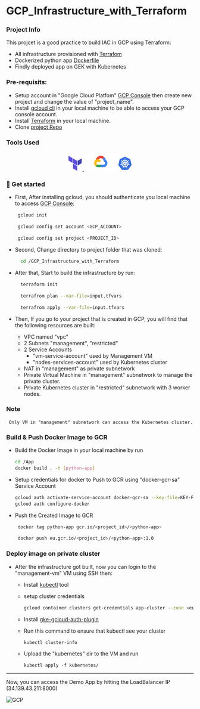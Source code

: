 # GCP_Infrastructure_with_Terraform
### Project Info

This projcet is a good practice to build IAC in GCP using Terraform:
* All infrastructure provisioned with [Terrafom](https://registry.terraform.io/providers/hashicorp/google/latest/docs)
* Dockerized python app [Dockerfile](https://github.com/3beerkamal/GCP_Infrastructure_with_Terraform/blob/master/App/Dockerfile)
* Findly deployed app on GEK with Kubernetes

### Pre-requisits:
* Setup account in "Google Cloud Platfom" [GCP Console](https://console.cloud.google.com/)
   then create new project and change the value of "project_name".
* Install [gcloud cli](https://cloud.google.com/sdk/docs/install) in your local machine to be able to access your GCP console account.
* Install [Terraform](https://developer.hashicorp.com/terraform/tutorials/aws-get-started/install-cli) in your local machine.
* Clone [project Repo](https://github.com/3beerkamal/GCP_Infrastructure_with_Terraform.git)

### Tools Used
<p align="center">
<a href="https://www.terraform.io/" target="_blank" rel="noreferrer"><img src="https://github.com/3beerkamal/3beerkamal/blob/main/Icons/terraform-icon.svg" alt="terraform" width="40" height="40"/></a><a href="https://cloud.google.com" target="_blank" rel="noreferrer"> <img src="https://github.com/3beerkamal/3beerkamal/blob/main/Icons/GCP.png" alt="gcp" width="90" height="50"/></a><a href="https://kubernetes.io" target="_blank" rel="noreferrer"><img src="https://github.com/3beerkamal/3beerkamal/blob/main/Icons/Kubernetes-icon-color.svg.png" alt="kubernetes" width="40" height="40"/></a> 
</p>

### :rocket: Get started
* First, After installing gcloud, you should authenticate you local machine to access [GCP Console](https://console.cloud.google.com/):
   ```bash
    gcloud init
    ```
   ```bash
    gcloud config set account <GCP_ACCOUNT>
    ```
   ```bash
    gcloud config set project <PROJECT_ID>
    ```
* Second, Change directory to project folder that was cloned:
  ```bash
    cd /GCP_Infrastructure_with_Terraform
    ```
* After that, Start to build the infrastructure by run:
  ```bash
    terraform init
    ```
  ```bash
    terrafrom plan --var-file=input.tfvars
    ```
  ```bash
    terrafrom apply --var-file=input.tfvars
    ```
*  Then, If you go to your project that is created in GCP, you will find that the following resources are built:
   
    * VPC named "vpc"
    * 2 Subnets "management", "restricted"
    * 2 Service Accounts
        * "vm-service-account" used by Management VM 
        * "nodes-services-account" used by Kubernetes cluster
    * NAT in "management" as private subnetwork
    * Private Virtual Machine in "management" subnetwork to manage the private cluster.
    * Private Kubernetes cluster in "restricted" subnetwork with 3 worker nodes.
 ### Note
     Only VM in "management" subnetwork can access the Kubernetes cluster.
     
     
### Build & Push Docker Image to GCR
* Build the Docker Image in your local machine by run

    ```bash
    cd /App
    docker build . -t [python-app]
    ```
* Setup credentials for docker to Push to GCR using "docker-gcr-sa" Service Account

    ```bash
    gcloud auth activate-service-account docker-gcr-sa --key-file=KEY-FILE
    gcloud auth configure-docker
    ```
* Push the Created Image to GCR

   ```bash
    docker tag python-app gcr.io/<project_id>/<python-app>
    ```
   ```bash
    docker push eu.gcr.io/<project_id>/<python-app>:1.0
    ```
    
### Deploy image on private cluster
* After the infrastructure got built, now you can login to the "management-vm" VM using SSH then:
    
    * Install [kubectl](https://kubernetes.io/docs/tasks/tools/install-kubectl-linux/) tool
    * setup cluster credentials
    
        ```bash
        gcloud container clusters get-credentials app-cluster --zone <europe-west1-b> --project <PROJECT-ID>
        ```
    * Install [gke-gcloud-auth-plugin](https://cloud.google.com/blog/products/containers-kubernetes/kubectl-auth-changes-in-gke)
    * Run this command to ensure that kubectl see your cluster
    
        ```bash 
        kubectl cluster-info
        ```
    * Upload the "kubernetes" dir to the VM and run
    
        ```
        kubectl apply -f kubernetes/
        ```
---
Now, you can access the Demo App by hitting the LoadBalancer IP (34.139.43.211:8000) 
    
    
![GCP](https://user-images.githubusercontent.com/31750138/199372153-b9eedcf3-e7a4-483b-aff0-500468b1cd97.png)
